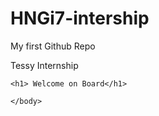 # HNGi7-intership
My first Github Repo

<!doctype html>
<html>
  <head>
    <tittle> Tessy Internship</tittle>
  </head>
  <body>
    
    <h1> Welcome on Board</h1>
    
    </body> 
